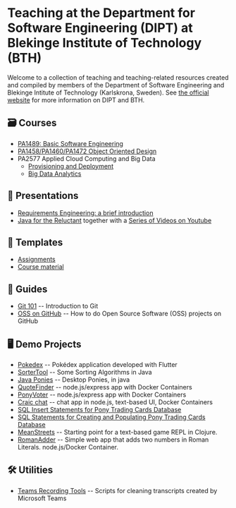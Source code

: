 # Teaching at the Department for Software Engineering (DIPT) at Blekinge Institute of Technology (BTH)

Welcome to a collection of teaching and teaching-related resources created and compiled by members of the
Department of Software Engineering and Blekinge Intitute of Technology (Karlskrona, Sweden).
See [the official website](https://www.bth.se/eng/about-bth/departments/softwareengineering/) for more information on DIPT and BTH.

## 🗃️ Courses

- [PA1489: Basic Software Engineering](https://github.com/bth-dipt-teaching/PA1489-Basic-SE)
- [PA1458/PA1460/PA1472 Object Oriented Design](https://github.com/bth-dipt-teaching/PA1458-OO-Design)
- PA2577 Applied Cloud Computing and Big Data
  - [Provisioning and Deployment](https://github.com/mickesv/ProvisioningDeployment)
  - [Big Data Analytics](https://github.com/mickesv/BigDataAnalytics)

## 💁 Presentations

- [Requirements Engineering: a brief introduction](https://github.com/bth-dipt-teaching/req-eng-fundamentals)
- [Java for the Reluctant](https://github.com/mickesv/Reluctant-Java) together with a [Series of Videos on Youtube](https://www.youtube.com/playlist?list=PLRyU9jMTRIX7QUrxZF9HNLbdXtiv6F9MT)

## 📄 Templates

- [Assignments](https://github.com/bth-dipt-teaching/DIPT_assignment_tmpl)
- [Course material](https://github.com/bth-dipt-teaching/course-template)


## 🧾 Guides

- [Git 101](https://github.com/andreas-bauer/git-101) -- Introduction to Git
- [OSS on GitHub](https://github.com/andreas-bauer/oss-on-github) -- How to do Open Source Software (OSS) projects on GitHub

## 🖥️ Demo Projects

- [Pokedex](https://github.com/bth-dipt-teaching/pokedex) -- Pokédex application developed with Flutter
- [SorterTool](https://codeberg.org/mickesv/SorterTool.git) -- Some Sorting Algorithms in Java
- [Java Ponies](https://codeberg.org/mickesv/JavaPonies.git) -- Desktop Ponies, in java
- [QuoteFinder](https://github.com/mickesv/ProvisioningDeployment.git) -- node.js/express app with Docker Containers
- [PonyVoter](https://codeberg.org/mickesv/PonyVoter.git) -- node.js/express app with Docker Containers
- [Craic chat](https://codeberg.org/mickesv/craic.git) -- chat app in node.js, text-based UI, Docker Containers
- [SQL Insert Statements for Pony Trading Cards Database](https://codeberg.org/mickesv/gists/raw/branch/main/TradingCards_insert.sql)
- [SQL Statements for Creating and Populating Pony Trading Cards Database](https://codeberg.org/mickesv/gists/raw/branch/main/TradingCards_full.sql)
- [MeanStreets](https://codeberg.org/mickesv/MeanStreets) -- Starting point for a text-based game REPL in Clojure.
- [RomanAdder](https://codeberg.org/mickesv/RomanAdder) -- Simple web app that adds two numbers in Roman Literals. node.js/Docker Container.

## 🛠️ Utilities

- [Teams Recording Tools](https://github.com/bth-dipt-teaching/teams-recordings-tools) -- Scripts for cleaning transcripts created by Microsoft Teams

